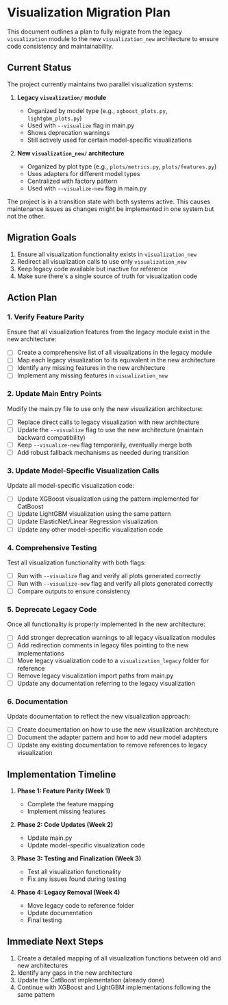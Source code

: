 # Visualization Migration Plan

This document outlines a plan to fully migrate from the legacy `visualization` module to the new `visualization_new` architecture to ensure code consistency and maintainability.

## Current Status

The project currently maintains two parallel visualization systems:

1. **Legacy `visualization/` module**
   - Organized by model type (e.g., `xgboost_plots.py`, `lightgbm_plots.py`)
   - Used with `--visualize` flag in main.py
   - Shows deprecation warnings
   - Still actively used for certain model-specific visualizations

2. **New `visualization_new/` architecture**
   - Organized by plot type (e.g., `plots/metrics.py`, `plots/features.py`)
   - Uses adapters for different model types
   - Centralized with factory pattern
   - Used with `--visualize-new` flag in main.py

The project is in a transition state with both systems active. This causes maintenance issues as changes might be implemented in one system but not the other.

## Migration Goals

1. Ensure all visualization functionality exists in `visualization_new`
2. Redirect all visualization calls to use only `visualization_new`
3. Keep legacy code available but inactive for reference
4. Make sure there's a single source of truth for visualization code

## Action Plan

### 1. Verify Feature Parity

Ensure that all visualization features from the legacy module exist in the new architecture:

- [ ] Create a comprehensive list of all visualizations in the legacy module
- [ ] Map each legacy visualization to its equivalent in the new architecture
- [ ] Identify any missing features in the new architecture
- [ ] Implement any missing features in `visualization_new`

### 2. Update Main Entry Points

Modify the main.py file to use only the new visualization architecture:

- [ ] Replace direct calls to legacy visualization with new architecture
- [ ] Update the `--visualize` flag to use the new architecture (maintain backward compatibility)
- [ ] Keep `--visualize-new` flag temporarily, eventually merge both
- [ ] Add robust fallback mechanisms as needed during transition

### 3. Update Model-Specific Visualization Calls

Update all model-specific visualization code:

- [ ] Update XGBoost visualization using the pattern implemented for CatBoost
- [ ] Update LightGBM visualization using the same pattern
- [ ] Update ElasticNet/Linear Regression visualization
- [ ] Update any other model-specific visualization code

### 4. Comprehensive Testing

Test all visualization functionality with both flags:

- [ ] Run with `--visualize` flag and verify all plots generated correctly
- [ ] Run with `--visualize-new` flag and verify all plots generated correctly
- [ ] Compare outputs to ensure consistency

### 5. Deprecate Legacy Code

Once all functionality is properly implemented in the new architecture:

- [ ] Add stronger deprecation warnings to all legacy visualization modules
- [ ] Add redirection comments in legacy files pointing to the new implementations
- [ ] Move legacy visualization code to a `visualization_legacy` folder for reference
- [ ] Remove legacy visualization import paths from main.py
- [ ] Update any documentation referring to the legacy visualization

### 6. Documentation

Update documentation to reflect the new visualization approach:

- [ ] Create documentation on how to use the new visualization architecture
- [ ] Document the adapter pattern and how to add new model adapters
- [ ] Update any existing documentation to remove references to legacy visualization

## Implementation Timeline

1. **Phase 1: Feature Parity (Week 1)**
   - Complete the feature mapping
   - Implement missing features

2. **Phase 2: Code Updates (Week 2)**
   - Update main.py
   - Update model-specific visualization code

3. **Phase 3: Testing and Finalization (Week 3)**
   - Test all visualization functionality
   - Fix any issues found during testing

4. **Phase 4: Legacy Removal (Week 4)**
   - Move legacy code to reference folder
   - Update documentation
   - Final testing

## Immediate Next Steps

1. Create a detailed mapping of all visualization functions between old and new architectures
2. Identify any gaps in the new architecture
3. Update the CatBoost implementation (already done)
4. Continue with XGBoost and LightGBM implementations following the same pattern